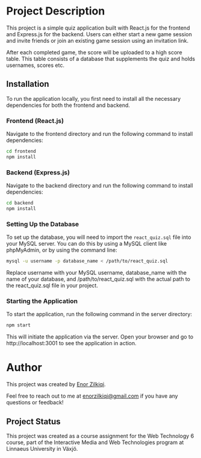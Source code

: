 # Project Description

This project is a simple quiz application built with React.js for the frontend and Express.js for the backend. Users can either start a new game session and invite friends or join an existing game session using an invitation link.

After each completed game, the score will be uploaded to a high score table. This table consists of a database that supplements the quiz and holds usernames, scores etc.

## Installation

To run the application locally, you first need to install all the necessary dependencies for both the frontend and backend.

### Frontend (React.js)

Navigate to the frontend directory and run the following command to install dependencies:

```bash
cd frontend
npm install
```

### Backend (Express.js)

Navigate to the backend directory and run the following command to install dependencies:

```bash
cd backend
npm install
```

### Setting Up the Database

To set up the database, you will need to import the `react_quiz.sql` file into your MySQL server. You can do this by using a MySQL client like phpMyAdmin, or by using the command line:

```bash
mysql -u username -p database_name < /path/to/react_quiz.sql
```

Replace username with your MySQL username, database_name with the name of your database, and /path/to/react_quiz.sql with the actual path to the react_quiz.sql file in your project.

### Starting the Application

To start the application, run the following command in the server directory:

```bash
npm start
```

This will initiate the application via the server. Open your browser and go to http://localhost:3001 to see the application in action.

# Author

This project was created by [Enor Zilkiqi](https://github.com/phatd0nut).

Feel free to reach out to me at enorzilkiqi@gmail.com if you have any questions or feedback!

## Project Status

This project was created as a course assignment for the Web Technology 6 course, part of the Interactive Media and Web Technologies program at Linnaeus University in Växjö.